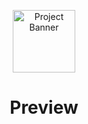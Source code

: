 <p align="center">
    <img width="100" height="100" src="images/ilecoLogo.png" alt="Project Banner">
</p>

<h1 align="center">
Preview
</h1>
